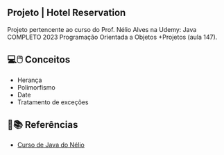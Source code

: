 ## Projeto | Hotel Reservation
Projeto pertencente ao curso do Prof. Nélio Alves na Udemy: Java COMPLETO 2023 Programação Orientada a Objetos +Projetos (aula 147).

## 💻🖱️ Conceitos
- Herança
- Polimorfismo
- Date
- Tratamento de exceções

## 📑📚 Referências
- [Curso de Java do Nélio](https://www.udemy.com/course/java-curso-completo/)
